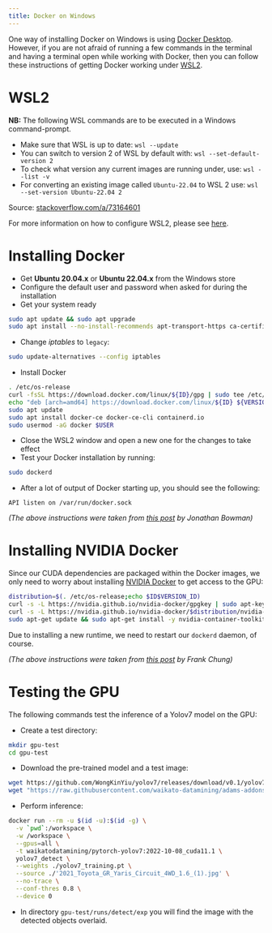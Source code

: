 ```yaml
---
title: Docker on Windows
---
```


One way of installing Docker on Windows is using [Docker Desktop](https://www.docker.com/products/docker-desktop/).
However, if you are not afraid of running a few commands in the terminal and
having a terminal open while working with Docker, then you can follow these
instructions of getting Docker working under [WSL2](https://learn.microsoft.com/en-us/windows/wsl/install).

# WSL2

**NB:** The following WSL commands are to be executed in a Windows command-prompt. 

* Make sure that WSL is up to date: `wsl --update`
* You can switch to version 2 of WSL by default with: `wsl --set-default-version 2`
* To check what version any current images are running under, use: `wsl --list -v`
* For converting an existing image called `Ubuntu-22.04` to WSL 2 use: `wsl --set-version Ubuntu-22.04 2`

Source: [stackoverflow.com/a/73164601](https://stackoverflow.com/a/73164601)

For more information on how to configure WSL2, please see 
[here](https://learn.microsoft.com/en-us/windows/wsl/wsl-config).

# Installing Docker

* Get **Ubuntu 20.04.x** or **Ubuntu 22.04.x** from the Windows store
* Configure the default user and password when asked for during the installation
* Get your system ready

```bash
sudo apt update && sudo apt upgrade
sudo apt install --no-install-recommends apt-transport-https ca-certificates curl gnupg2
```
  
* Change *iptables* to `legacy`:
  
```bash
sudo update-alternatives --config iptables
```

* Install Docker

```bash
. /etc/os-release
curl -fsSL https://download.docker.com/linux/${ID}/gpg | sudo tee /etc/apt/trusted.gpg.d/docker.asc
echo "deb [arch=amd64] https://download.docker.com/linux/${ID} ${VERSION_CODENAME} stable" | sudo tee /etc/apt/sources.list.d/docker.list
sudo apt update
sudo apt install docker-ce docker-ce-cli containerd.io
sudo usermod -aG docker $USER
```
  
* Close the WSL2 window and open a new one for the changes to take effect
* Test your Docker installation by running:
  
```bash
sudo dockerd
```
  
* After a lot of output of Docker starting up, you should see the following:

```
API listen on /var/run/docker.sock
```

*(The above instructions were taken from [this post](https://dev.to/bowmanjd/install-docker-on-windows-wsl-without-docker-desktop-34m9) by Jonathan Bowman)*


# Installing NVIDIA Docker

Since our CUDA dependencies are packaged within the Docker images, we only need
to worry about installing [NVIDIA Docker](https://github.com/NVIDIA/libnvidia-container)
to get access to the GPU:

```bash
distribution=$(. /etc/os-release;echo $ID$VERSION_ID)
curl -s -L https://nvidia.github.io/nvidia-docker/gpgkey | sudo apt-key add -
curl -s -L https://nvidia.github.io/nvidia-docker/$distribution/nvidia-docker.list | sudo tee /etc/apt/sources.list.d/nvidia-docker.list
sudo apt-get update && sudo apt-get install -y nvidia-container-toolkit
```

Due to installing a new runtime, we need to restart our `dockerd` daemon, of course.

*(The above instructions were taken from [this post](https://medium.com/htc-research-engineering-blog/nvidia-docker-on-wsl2-f891dfe34ab) by Frank Chung)*


# Testing the GPU

The following commands test the inference of a Yolov7 model on the GPU: 

* Create a test directory:

```bash
mkdir gpu-test
cd gpu-test
```

* Download the pre-trained model and a test image:

```bash
wget https://github.com/WongKinYiu/yolov7/releases/download/v0.1/yolov7_training.pt
wget "https://raw.githubusercontent.com/waikato-datamining/adams-addons/master/adams-docker/src/main/flows/data/2021_Toyota_GR_Yaris_Circuit_4WD_1.6_(1).jpg"
```

* Perform inference:

```bash
docker run --rm -u $(id -u):$(id -g) \
  -v `pwd`:/workspace \
  -w /workspace \
  --gpus=all \
  -t waikatodatamining/pytorch-yolov7:2022-10-08_cuda11.1 \
  yolov7_detect \
  --weights ./yolov7_training.pt \
  --source ./'2021_Toyota_GR_Yaris_Circuit_4WD_1.6_(1).jpg' \
  --no-trace \
  --conf-thres 0.8 \
  --device 0
```

* In directory `gpu-test/runs/detect/exp` you will find the image with the
  detected objects overlaid.
  